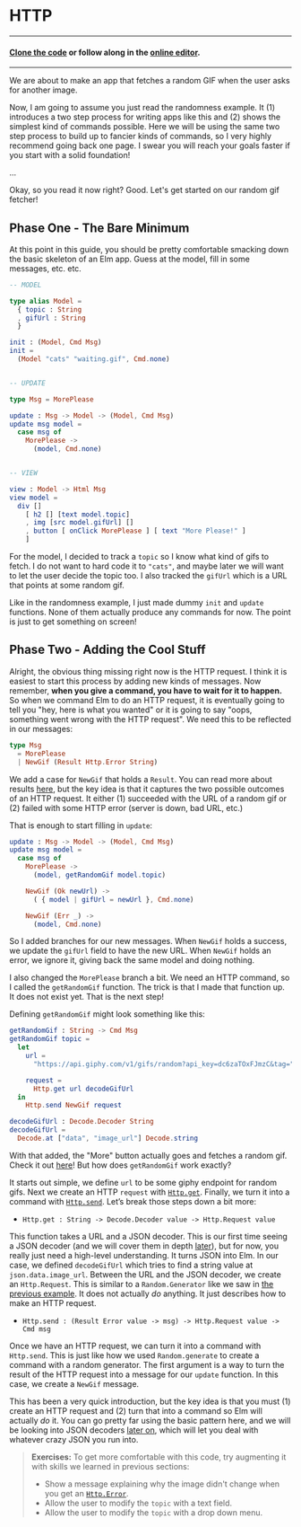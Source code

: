 # HTTP

---
#### [Clone the code](https://github.com/evancz/elm-architecture-tutorial/) or follow along in the [online editor](http://elm-lang.org/examples/http).
---

We are about to make an app that fetches a random GIF when the user asks for another image.

Now, I am going to assume you just read the randomness example. It (1) introduces a two step process for writing apps like this and (2) shows the simplest kind of commands possible. Here we will be using the same two step process to build up to fancier kinds of commands, so I very highly recommend going back one page. I swear you will reach your goals faster if you start with a solid foundation!

...

Okay, so you read it now right? Good. Let's get started on our random gif fetcher!


## Phase One - The Bare Minimum

At this point in this guide, you should be pretty comfortable smacking down the basic skeleton of an Elm app. Guess at the model, fill in some messages, etc. etc.

```elm
-- MODEL

type alias Model =
  { topic : String
  , gifUrl : String
  }

init : (Model, Cmd Msg)
init =
  (Model "cats" "waiting.gif", Cmd.none)


-- UPDATE

type Msg = MorePlease

update : Msg -> Model -> (Model, Cmd Msg)
update msg model =
  case msg of
    MorePlease ->
      (model, Cmd.none)


-- VIEW

view : Model -> Html Msg
view model =
  div []
    [ h2 [] [text model.topic]
    , img [src model.gifUrl] []
    , button [ onClick MorePlease ] [ text "More Please!" ]
    ]
```

For the model, I decided to track a `topic` so I know what kind of gifs to fetch. I do not want to hard code it to `"cats"`, and maybe later we will want to let the user decide the topic too. I also tracked the `gifUrl` which is a URL that points at some random gif.

Like in the randomness example, I just made dummy `init` and `update` functions. None of them actually produce any commands for now. The point is just to get something on screen!


## Phase Two - Adding the Cool Stuff

Alright, the obvious thing missing right now is the HTTP request. I think it is easiest to start this process by adding new kinds of messages. Now remember, **when you give a command, you have to wait for it to happen.** So when we command Elm to do an HTTP request, it is eventually going to tell you "hey, here is what you wanted" or it is going to say "oops, something went wrong with the HTTP request". We need this to be reflected in our messages:

```elm
type Msg
  = MorePlease
  | NewGif (Result Http.Error String)
```

We add a case for `NewGif` that holds a `Result`. You can read more about results [here](/error_handling/result.md), but the key idea is that it captures the two possible outcomes of an HTTP request. It either (1) succeeded with the URL of a random gif or (2) failed with some HTTP error (server is down, bad URL, etc.)

That is enough to start filling in `update`:

```elm
update : Msg -> Model -> (Model, Cmd Msg)
update msg model =
  case msg of
    MorePlease ->
      (model, getRandomGif model.topic)

    NewGif (Ok newUrl) ->
      ( { model | gifUrl = newUrl }, Cmd.none)

    NewGif (Err _) ->
      (model, Cmd.none)
```

So I added branches for our new messages. When `NewGif` holds a success, we update the `gifUrl` field to have the new URL. When `NewGif` holds an error, we ignore it, giving back the same model and doing nothing.

I also changed the `MorePlease` branch a bit. We need an HTTP command, so I called the `getRandomGif` function. The trick is that I made that function up. It does not exist yet. That is the next step!

Defining `getRandomGif` might look something like this:

```elm
getRandomGif : String -> Cmd Msg
getRandomGif topic =
  let
    url =
      "https://api.giphy.com/v1/gifs/random?api_key=dc6zaTOxFJmzC&tag=" ++ topic

    request =
      Http.get url decodeGifUrl
  in
    Http.send NewGif request

decodeGifUrl : Decode.Decoder String
decodeGifUrl =
  Decode.at ["data", "image_url"] Decode.string
```

With that added, the "More" button actually goes and fetches a random gif. Check it out [here](http://elm-lang.org/examples/http)! But how does `getRandomGif` work exactly?

It starts out simple, we define `url` to be some giphy endpoint for random gifs. Next we create an HTTP `request` with [`Http.get`](http://package.elm-lang.org/packages/elm-lang/http/latest/Http#get). Finally, we turn it into a command with [`Http.send`](http://package.elm-lang.org/packages/elm-lang/http/latest/Http#send). Let’s break those steps down a bit more:

  - `Http.get : String -> Decode.Decoder value -> Http.Request value`

  This function takes a URL and a JSON decoder. This is our first time seeing a JSON decoder (and we will cover them in depth [later](/interop/json.md)), but for now, you really just need a high-level understanding. It turns JSON into Elm. In our case, we defined `decodeGifUrl` which tries to find a string value at `json.data.image_url`. Between the URL and the JSON decoder, we create an `Http.Request`. This is similar to a `Random.Generator` like we saw in [the previous example](random.md). It does not actually *do* anything. It just describes how to make an HTTP request.

  - `Http.send : (Result Error value -> msg) -> Http.Request value -> Cmd msg`

  Once we have an HTTP request, we can turn it into a command with `Http.send`. This is just like how we used `Random.generate` to create a command with a random generator. The first argument is a way to turn the result of the HTTP request into a message for our `update` function. In this case, we create a `NewGif` message.

This has been a very quick introduction, but the key idea is that you must (1) create an HTTP request and (2) turn that into a command so Elm will actually *do* it. You can go pretty far using the basic pattern here, and we will be looking into JSON decoders [later on](/interop/json.md), which will let you deal with whatever crazy JSON you run into.

> **Exercises:** To get more comfortable with this code, try augmenting it with skills we learned in previous sections:
>
>   - Show a message explaining why the image didn't change when you get an [`Http.Error`](http://package.elm-lang.org/packages/elm-lang/http/latest/Http#Error).
>   - Allow the user to modify the `topic` with a text field.
>   - Allow the user to modify the `topic` with a drop down menu.


